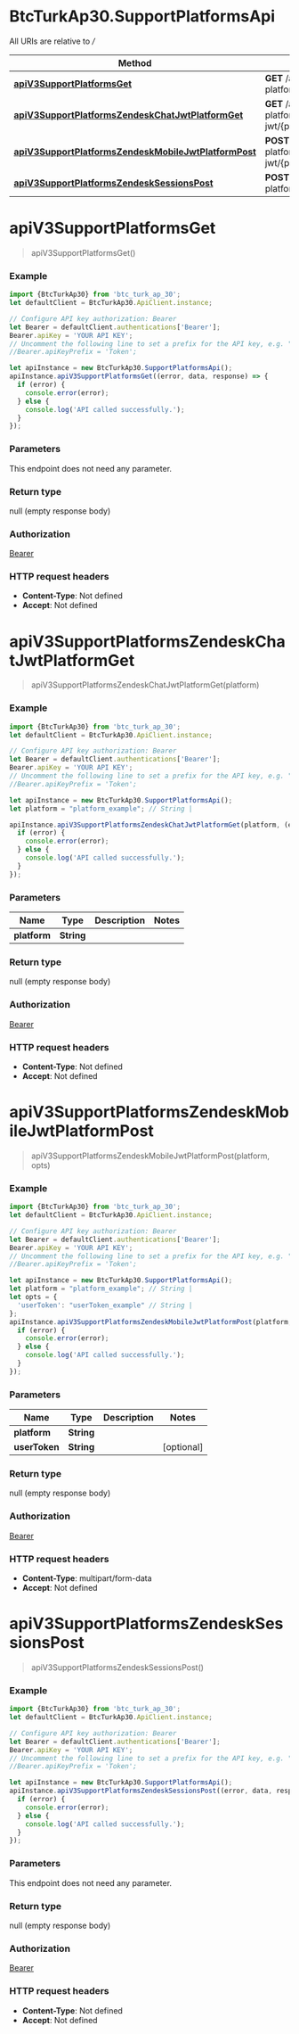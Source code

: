 # BtcTurkAp30.SupportPlatformsApi

All URIs are relative to */*

Method | HTTP request | Description
------------- | ------------- | -------------
[**apiV3SupportPlatformsGet**](SupportPlatformsApi.md#apiV3SupportPlatformsGet) | **GET** /api/v3/support-platforms | 
[**apiV3SupportPlatformsZendeskChatJwtPlatformGet**](SupportPlatformsApi.md#apiV3SupportPlatformsZendeskChatJwtPlatformGet) | **GET** /api/v3/support-platforms/zendesk/chat-jwt/{platform} | 
[**apiV3SupportPlatformsZendeskMobileJwtPlatformPost**](SupportPlatformsApi.md#apiV3SupportPlatformsZendeskMobileJwtPlatformPost) | **POST** /api/v3/support-platforms/zendesk/mobile-jwt/{platform} | 
[**apiV3SupportPlatformsZendeskSessionsPost**](SupportPlatformsApi.md#apiV3SupportPlatformsZendeskSessionsPost) | **POST** /api/v3/support-platforms/zendesk/sessions | 

<a name="apiV3SupportPlatformsGet"></a>
# **apiV3SupportPlatformsGet**
> apiV3SupportPlatformsGet()



### Example
```javascript
import {BtcTurkAp30} from 'btc_turk_ap_30';
let defaultClient = BtcTurkAp30.ApiClient.instance;

// Configure API key authorization: Bearer
let Bearer = defaultClient.authentications['Bearer'];
Bearer.apiKey = 'YOUR API KEY';
// Uncomment the following line to set a prefix for the API key, e.g. "Token" (defaults to null)
//Bearer.apiKeyPrefix = 'Token';

let apiInstance = new BtcTurkAp30.SupportPlatformsApi();
apiInstance.apiV3SupportPlatformsGet((error, data, response) => {
  if (error) {
    console.error(error);
  } else {
    console.log('API called successfully.');
  }
});
```

### Parameters
This endpoint does not need any parameter.

### Return type

null (empty response body)

### Authorization

[Bearer](../README.md#Bearer)

### HTTP request headers

 - **Content-Type**: Not defined
 - **Accept**: Not defined

<a name="apiV3SupportPlatformsZendeskChatJwtPlatformGet"></a>
# **apiV3SupportPlatformsZendeskChatJwtPlatformGet**
> apiV3SupportPlatformsZendeskChatJwtPlatformGet(platform)



### Example
```javascript
import {BtcTurkAp30} from 'btc_turk_ap_30';
let defaultClient = BtcTurkAp30.ApiClient.instance;

// Configure API key authorization: Bearer
let Bearer = defaultClient.authentications['Bearer'];
Bearer.apiKey = 'YOUR API KEY';
// Uncomment the following line to set a prefix for the API key, e.g. "Token" (defaults to null)
//Bearer.apiKeyPrefix = 'Token';

let apiInstance = new BtcTurkAp30.SupportPlatformsApi();
let platform = "platform_example"; // String | 

apiInstance.apiV3SupportPlatformsZendeskChatJwtPlatformGet(platform, (error, data, response) => {
  if (error) {
    console.error(error);
  } else {
    console.log('API called successfully.');
  }
});
```

### Parameters

Name | Type | Description  | Notes
------------- | ------------- | ------------- | -------------
 **platform** | **String**|  | 

### Return type

null (empty response body)

### Authorization

[Bearer](../README.md#Bearer)

### HTTP request headers

 - **Content-Type**: Not defined
 - **Accept**: Not defined

<a name="apiV3SupportPlatformsZendeskMobileJwtPlatformPost"></a>
# **apiV3SupportPlatformsZendeskMobileJwtPlatformPost**
> apiV3SupportPlatformsZendeskMobileJwtPlatformPost(platform, opts)



### Example
```javascript
import {BtcTurkAp30} from 'btc_turk_ap_30';
let defaultClient = BtcTurkAp30.ApiClient.instance;

// Configure API key authorization: Bearer
let Bearer = defaultClient.authentications['Bearer'];
Bearer.apiKey = 'YOUR API KEY';
// Uncomment the following line to set a prefix for the API key, e.g. "Token" (defaults to null)
//Bearer.apiKeyPrefix = 'Token';

let apiInstance = new BtcTurkAp30.SupportPlatformsApi();
let platform = "platform_example"; // String | 
let opts = { 
  'userToken': "userToken_example" // String | 
};
apiInstance.apiV3SupportPlatformsZendeskMobileJwtPlatformPost(platform, opts, (error, data, response) => {
  if (error) {
    console.error(error);
  } else {
    console.log('API called successfully.');
  }
});
```

### Parameters

Name | Type | Description  | Notes
------------- | ------------- | ------------- | -------------
 **platform** | **String**|  | 
 **userToken** | **String**|  | [optional] 

### Return type

null (empty response body)

### Authorization

[Bearer](../README.md#Bearer)

### HTTP request headers

 - **Content-Type**: multipart/form-data
 - **Accept**: Not defined

<a name="apiV3SupportPlatformsZendeskSessionsPost"></a>
# **apiV3SupportPlatformsZendeskSessionsPost**
> apiV3SupportPlatformsZendeskSessionsPost()



### Example
```javascript
import {BtcTurkAp30} from 'btc_turk_ap_30';
let defaultClient = BtcTurkAp30.ApiClient.instance;

// Configure API key authorization: Bearer
let Bearer = defaultClient.authentications['Bearer'];
Bearer.apiKey = 'YOUR API KEY';
// Uncomment the following line to set a prefix for the API key, e.g. "Token" (defaults to null)
//Bearer.apiKeyPrefix = 'Token';

let apiInstance = new BtcTurkAp30.SupportPlatformsApi();
apiInstance.apiV3SupportPlatformsZendeskSessionsPost((error, data, response) => {
  if (error) {
    console.error(error);
  } else {
    console.log('API called successfully.');
  }
});
```

### Parameters
This endpoint does not need any parameter.

### Return type

null (empty response body)

### Authorization

[Bearer](../README.md#Bearer)

### HTTP request headers

 - **Content-Type**: Not defined
 - **Accept**: Not defined

